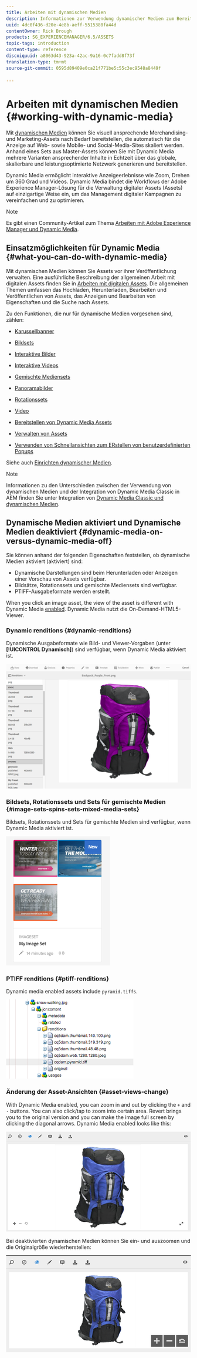 ```yaml
---
title: Arbeiten mit dynamischen Medien
description: Informationen zur Verwendung dynamischer Medien zum Bereitstellen von Assets für den Gebrauch in Web, Mobile und Social Media
uuid: 4dc0f436-d20e-4e8b-aeff-5515380fa44d
contentOwner: Rick Brough
products: SG_EXPERIENCEMANAGER/6.5/ASSETS
topic-tags: introduction
content-type: reference
discoiquuid: a8063d43-923a-42ac-9a16-0c7fadd8f73f
translation-type: tm+mt
source-git-commit: 0595d89409e0ca21f771be5c55c3ec9548a8449f

---
```



# Arbeiten mit dynamischen Medien {#working-with-dynamic-media}

Mit [dynamischen Medien](https://www.adobe.com/solutions/web-experience-management/dynamic-media.html) können Sie visuell ansprechende Merchandising- und Marketing-Assets nach Bedarf bereitstellen, die automatisch für die Anzeige auf Web- sowie Mobile- und Social-Media-Sites skaliert werden. Anhand eines Sets aus Master-Assets können Sie mit Dynamic Media mehrere Varianten ansprechender Inhalte in Echtzeit über das globale, skalierbare und leistungsoptimierte Netzwerk generieren und bereitstellen.

Dynamic Media ermöglicht interaktive Anzeigeerlebnisse wie Zoom, Drehen um 360 Grad und Videos. Dynamic Media bindet die Workflows der Adobe Experience Manager-Lösung für die Verwaltung digitaler Assets (Assets) auf einzigartige Weise ein, um das Management digitaler Kampagnen zu vereinfachen und zu optimieren.

>[!NOTE]
>
>Es gibt einen Community-Artikel zum Thema [Arbeiten mit Adobe Experience Manager und Dynamic Media](https://helpx.adobe.com/experience-manager/using/aem_dynamic_media.html).

## Einsatzmöglichkeiten für Dynamic Media {#what-you-can-do-with-dynamic-media}

Mit dynamischen Medien können Sie Assets vor ihrer Veröffentlichung verwalten. Eine ausführliche Beschreibung der allgemeinen Arbeit mit digitalen Assets finden Sie in [Arbeiten mit digitalen Assets](managing-assets-touch-ui.md). Die allgemeinen Themen umfassen das Hochladen, Herunterladen, Bearbeiten und Veröffentlichen von Assets, das Anzeigen und Bearbeiten von Eigenschaften und die Suche nach Assets.

Zu den Funktionen, die nur für dynamische Medien vorgesehen sind, zählen:

* [Karussellbanner](carousel-banners.md)
* [Bildsets](image-sets.md)
* [Interaktive Bilder](interactive-images.md)
* [Interaktive Videos](interactive-videos.md)
* [Gemischte Mediensets](mixed-media-sets.md)
* [Panoramabilder](panoramic-images.md)

* [Rotationssets](spin-sets.md)
* [Video](video.md)
* [Bereitstellen von Dynamic Media Assets](delivering-dynamic-media-assets.md)
* [Verwalten von Assets](managing-assets.md)
* [Verwenden von Schnellansichten zum ERstellen von benutzerdefinierten Popups](custom-pop-ups.md) 

Siehe auch [Einrichten dynamischer Medien](administering-dynamic-media.md).

>[!NOTE]
>
>Informationen zu den Unterschieden zwischen der Verwendung von dynamischen Medien und der Integration von Dynamic Media Classic in AEM finden Sie unter Integration von [Dynamic Media Classic und dynamischen Medien](/help/sites-administering/scene7.md#aem-scene-integration-versus-dynamic-media).

## Dynamische Medien aktiviert und Dynamische Medien deaktiviert {#dynamic-media-on-versus-dynamic-media-off}

Sie können anhand der folgenden Eigenschaften feststellen, ob dynamische Medien aktiviert (aktiviert) sind:

* Dynamische Darstellungen sind beim Herunterladen oder Anzeigen einer Vorschau von Assets verfügbar.
* Bildsätze, Rotationssets und gemischte Mediensets sind verfügbar.
* PTIFF-Ausgabeformate werden erstellt.

When you click an image asset, the view of the asset is different with Dynamic Media [enabled](config-dynamic.md#enabling-dynamic-media). Dynamic Media nutzt die On-Demand-HTML5-Viewer.

### Dynamic renditions {#dynamic-renditions}

Dynamische Ausgabeformate wie Bild- und Viewer-Vorgaben (unter **[!UICONTROL Dynamisch]**) sind verfügbar, wenn Dynamic Media aktiviert ist.

![chlimage_1-358](assets/chlimage_1-358.png)

### Bildsets, Rotationssets und Sets für gemischte Medien {#image-sets-spins-sets-mixed-media-sets}

Bildsets, Rotationssets und Sets für gemischte Medien sind verfügbar, wenn Dynamic Media aktiviert ist.

![chlimage_1-359](assets/chlimage_1-359.png)

### PTIFF renditions {#ptiff-renditions}

Dynamic media enabled assets include `pyramid.tiffs`.

![chlimage_1-360](assets/chlimage_1-360.png)

### Änderung der Asset-Ansichten {#asset-views-change}

With Dynamic Media enabled, you can zoom in and out by clicking the `+` and `-` buttons. You can also click/tap to zoom into certain area. Revert brings you to the original version and you can make the image full screen by clicking the diagonal arrows. Dynamic Media enabled looks like this:

![chlimage_1-361](assets/chlimage_1-361.png)

Bei deaktivierten dynamischen Medien können Sie ein- und auszoomen und die Originalgröße wiederherstellen:

![chlimage_1-362](assets/chlimage_1-362.png)
